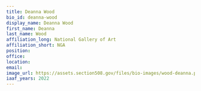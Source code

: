 ```yaml
---
title: Deanna Wood
bio_id: deanna-wood
display_name: Deanna Wood
first_name: Deanna
last_name: Wood
affiliation_long: National Gallery of Art
affiliation_short: NGA
position: 
office: 
location: 
email: 
image_url: https://assets.section508.gov/files/bio-images/wood-deanna.png
iaaf_years: 2022
---
```

